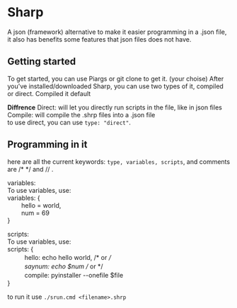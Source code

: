 # Sharp
A json (framework) alternative to make it easier programming in a .json file, it also has benefits some features that json files does not have. <br>

## Getting started
To get started, you can use Piargs or git clone to get it. (your choise) After you've installed/downloaded Sharp, you can use two types of it, compiled or direct. Compiled it default <br>

**Diffrence**
  Direct: will let you directly run scripts in the file, like in json files <br>
  Compile: will compile the .shrp files into a .json file <br>
to use direct, you can use ```type: "direct"```. <br>

## Programming in it
here are all the current keywords: ```type, variables, scripts```, and comments are /* */ and // . <br>

variables: <br>
 To use variables, use: <br>
    variables: {  <br>
‎ ‎ ‎ ‎ ‎ ‎ ‎ ‎ hello = world,  <br>
‎ ‎ ‎ ‎ ‎ ‎ ‎ ‎ num = 69 <br>
    }

scripts: <br>
 To use variables, use: <br>
    scripts: { <br>
ㅤㅤㅤhello: echo hello world, /* or */ <br>
ㅤㅤㅤsaynum: echo $num /* or */ <br>
ㅤㅤㅤcompile: pyinstaller --onefile $file <br>
    } <br>

to run it use ```./srun.cmd <filename>.shrp```

